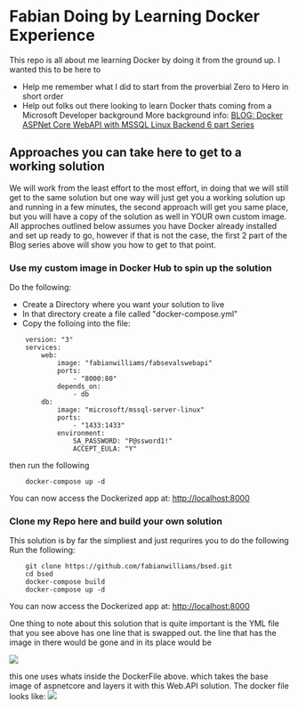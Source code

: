 # Fabian Doing by Learning Docker Experience
This repo is all about me learning Docker by doing it from the ground up. I wanted this to be here to 
- Help me remember what I did to start from the proverbial Zero to Hero in short order
- Help out folks out there looking to learn Docker thats coming from a Microsoft Developer background
More background info: [BLOG: Docker ASPNet Core WebAPI with MSSQL Linux Backend 6 part Series](http://www.fabiangwilliams.com/2017/06/05/building-a-docker-backend-for-xamarin-mobile-development-series/)

## Approaches you can take here to get to a working solution

We will work from the least effort to the most effort, in doing that we will still get to the same solution but one way will just get you a working solution up and running in a few minutes, the second approach will get you same place, but you will have a copy of the solution as well in YOUR own custom image. All approches outlined below assumes you have Docker already installed and set up ready to go, however if that is not the case, the first 2 part of the Blog series above will show you how to get to that point.

### Use my custom image in Docker Hub to spin up the solution
Do the following:
- Create a Directory where you want your solution to live
- In that directory create a file called "docker-compose.yml"
- Copy the folloing into the file:

```
    version: "3"
    services:
        web:
            image: "fabianwilliams/fabsevalswebapi"
            ports:
                - "8000:80"
            depends_on:
                - db
        db:
            image: "microsoft/mssql-server-linux"
            ports:
                - "1433:1433"
            environment:
                SA_PASSWORD: "P@ssword1!"
                ACCEPT_EULA: "Y"
```

then run the following

```
	docker-compose up -d
```
You can now access the Dockerized app at: [http://localhost:8000](http://localhost:8000)

### Clone my Repo here and build your own solution

This solution is by far the simpliest and just requrires you to do the following 
Run the following:

```
	git clone https://github.com/fabianwilliams/bsed.git
	cd bsed
	docker-compose build
	docker-compose up -d
```
You can now access the Dockerized app at: [http://localhost:8000](http://localhost:8000)

One thing to note about this solution that is quite important is the YML file that you see above has one line that is swapped out. the line that has the image in there would be gone and in its place would be 

![](https://i0.wp.com/www.fabiangwilliams.com/wp-content/uploads/2017/07/image_thumb-19.png)

this one uses whats inside the DockerFile above. which takes the base image of aspnetcore and layers it with this Web.API solution. The docker file looks like:
![](https://i2.wp.com/www.fabiangwilliams.com/wp-content/uploads/2017/07/image-17.png)



